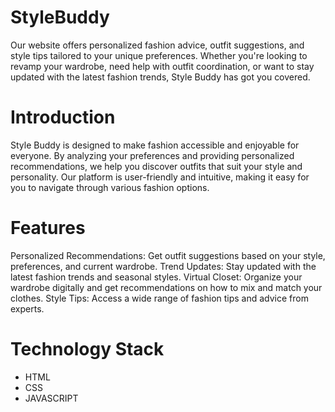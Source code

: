 # StyleBuddy
Our website offers personalized fashion advice, outfit suggestions, and style tips tailored to your unique preferences. Whether you're looking to revamp your wardrobe, need help with outfit coordination, or want to stay updated with the latest fashion trends, Style Buddy has got you covered.
# Introduction
Style Buddy is designed to make fashion accessible and enjoyable for everyone. By analyzing your preferences and providing personalized recommendations, we help you discover outfits that suit your style and personality. Our platform is user-friendly and intuitive, making it easy for you to navigate through various fashion options.
# Features
Personalized Recommendations: Get outfit suggestions based on your style, preferences, and current wardrobe.
Trend Updates: Stay updated with the latest fashion trends and seasonal styles.
Virtual Closet: Organize your wardrobe digitally and get recommendations on how to mix and match your clothes.
Style Tips: Access a wide range of fashion tips and advice from experts.
# Technology Stack
- HTML
- CSS
- JAVASCRIPT
